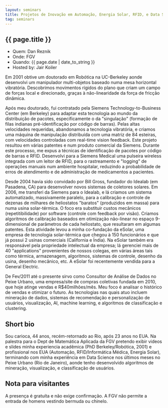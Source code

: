 ```yaml
---
layout: seminars
title: Projetos de Inovação em Automação, Energia Solar, RFID, e Data Science
tag: seminars
---
```


## {{ page.title }}

- Quem: Dan Reznik
- Onde: FGV
- Quando: {{ page.date | date_to_string }}
- Hosted by: Jair Koiler

Em 2001 obtive um doutorado em Robótica na UC-Berkeley aonde
desenvolvi um manipulador multi-objetos baseado numa mesa horizontal
vibratória. Descobrimos movimentos rígidos do plano que criam um campo
de forças local e direcionado, graças à não-linearidade da força de
fricção dinâmica.

Após meu doutorado, fui contratado pela Siemens Technology-to-Business
Center (em Berkeley) para adaptar esta tecnologia ao mundo da
distribuição de pacotes, especificamente o da "singulação" (formação
de filas indianas pré-identificação por código de barras). Pelas altas
velocidades requeridas, abandonamos a tecnologia vibratória, e criamos
uma máquina de manipulação distribuída com uma matriz de 84 esteiras,
com velocidades controladas com real-time vision feedback. Este
projeto resultou em várias patentes e num produto comercial da
Siemens. Durante este processo, me expus a técnicas de identificação
de pacotes por código de barras e RFID. Desenvolvi para a Siemens
Medical uma pulseira wireless integrada com um leitor de RFID, para o
rastreamento e "logging" de operações manuais num ambiente hospitalar,
reduzindo a probabilidade de erros de atendimento e de administração
de medicamentos a pacientes.

Desde 2004 havia sido convidado por Bill Gross, fundador do Idealab
(em Pasadena, CA) para desenvolver novos sistemas de coletores
solares. Em 2006, me transferi da Siemens para o Idealab, e lá criamos
um sistema automatizado, massivamente paralelo, para a calibração e
controle de dezenas de milhares de heliostatos "baratos" (produzidos
em massa) para numa usina solar-térmica. O foco era substituir custos
mecânicos (repetitibilidade) por software (controle com feedback por
visão). Criamos algoritmos de calibração baseados em otimização
não-linear no espaço 9-dimensional de parâmetros de cada heliostato,
que resultaram em algumas patentes. Esta atividade levou a minha
co-fundação da eSolar, uma empresa de tecnologia solar-térmica que
chegou à 150 funcionários e que já possui 2 usinas comerciais
(California e Índia). Na eSolar também era responsável pela
propriedade intelectual da empresa; lá gerenciei mais de 40
"applications" provenientes de nossos colegas, em várias áreas tais
como térmica, armazenagem, algoritmos, sistemas de controle, desenho
da usina, desenho mecânico, etc. A eSolar foi recentemente vendida
para a General Electric.

De Fev/2011 até o presente sirvo como Consultor de Análise de Dados no
Peixe Urbano, uma empresa/site de compras coletivas fundada em 2010,
que hoje atinge vendas e R$40milhões/mês. Meu foco é analisar o
histórico de vendas e otimizar o futuro. As tecnologias nas quais atuo
incluem mineração de dados, sistemas de recomendação e personalização
de usuários, visualização, AI, machine learning, e algoritmos de
classificação e clustering.

## Short bio

Sou carioca, 44 anos, recém-retornado ao Rio, após 23 anos no EUA. Na
palestra para o Dept de Matemática Aplicada da FGV pretendo exibir
videos e slides minha experiencia acadêmica (PhD Berkeley/Robótica,
2001) e profissional nos EUA (Automação, RFID/Informática Médica,
Energia Solar), terminando com minha experiência em Data Science nos
últimos meses no Peixe Urbano (Rio de Janeiro), aonde tenho
desenvolvido algoritmos de mineração, visualização, e classificação de
usuários.

## Nota para visitantes

A presença é gratuíta e não exige confirmação. A FGV não permite a
entrada de homens vestindo bermuda ou chinelo.

